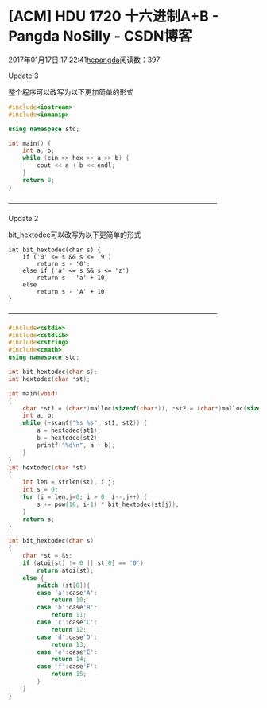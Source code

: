 # [ACM] HDU 1720 十六进制A+B - Pangda NoSilly - CSDN博客

2017年01月17日 17:22:41[hepangda](https://me.csdn.net/hepangda)阅读数：397


Update 3 

整个程序可以改写为以下更加简单的形式

```cpp
#include<iostream>
#include<iomanip>

using namespace std;

int main() {
    int a, b;
    while (cin >> hex >> a >> b) {
        cout << a + b << endl;
    }
    return 0;
}
```

—————————————————————————————— 

Update 2 

bit_hextodec可以改写为以下更简单的形式

```
int bit_hextodec(char s) {
    if ('0' <= s && s <= '9')
        return s - '0';
    else if ('a' <= s && s <= 'z')
        return s - 'a' + 10;
    else
        return s - 'A' + 10;
}
```

——————————————————————————————

```cpp
#include<cstdio>
#include<cstdlib>
#include<cstring>
#include<cmath>
using namespace std;

int bit_hextodec(char s);
int hextodec(char *st);

int main(void)
{
    char *st1 = (char*)malloc(sizeof(char*)), *st2 = (char*)malloc(sizeof(char*));
    int a, b;
    while (~scanf("%s %s", st1, st2)) {
        a = hextodec(st1);
        b = hextodec(st2);
        printf("%d\n", a + b);
    }
}
int hextodec(char *st)
{
    int len = strlen(st), i,j;
    int s = 0;
    for (i = len,j=0; i > 0; i--,j++) {
        s += pow(16, i-1) * bit_hextodec(st[j]);
    }
    return s;
}

int bit_hextodec(char s)
{
    char *st = &s;
    if (atoi(st) != 0 || st[0] == '0')
        return atoi(st);
    else {
        switch (st[0]){
        case 'a':case'A':
            return 10;
        case 'b':case'B':
            return 11;
        case 'c':case'C':
            return 12;
        case 'd':case'D':
            return 13;
        case 'e':case'E':
            return 14;
        case 'f':case'F':
            return 15;
        }
    }
}
```

